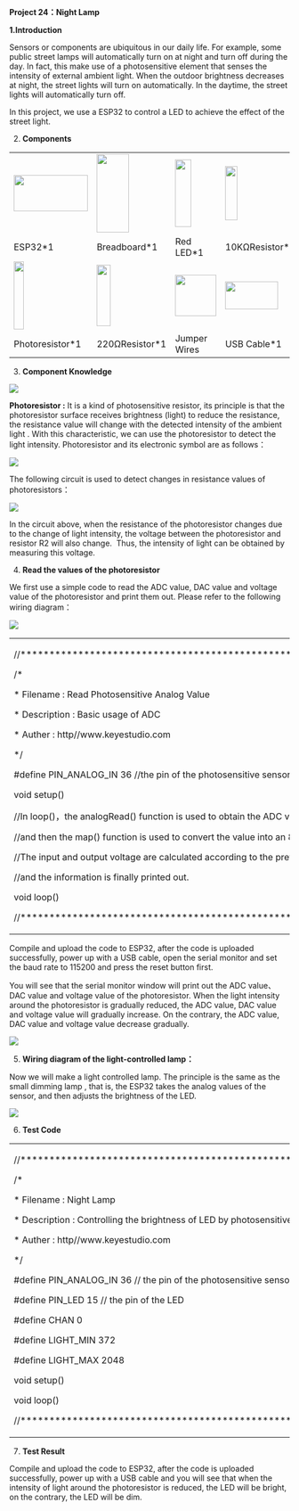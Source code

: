 **Project 24：Night Lamp**

**1.Introduction**

Sensors or components are ubiquitous in our daily life. For example,
some public street lamps will automatically turn on at night and turn
off during the day. In fact, this make use of a photosensitive element
that senses the intensity of external ambient light. When the outdoor
brightness decreases at night, the street lights will turn on
automatically. In the daytime, the street lights will automatically turn
off.

In this project, we use a ESP32 to control a LED to achieve the effect
of the street light.

2.  **Components**

<table>
<tbody>
<tr class="odd">
<td><img src="https://raw.githubusercontent.com/keyestudio/KS5011-KS5011F-Keyestudio-ESP32-Learning-Kit-Complete-Edition-Raspberry-Pi/master/media/d8beaf7391033a5f6ba4600791f8c348.jpeg" style="width:1.38681in;height:0.67708in" /></td>
<td><img src="https://raw.githubusercontent.com/keyestudio/KS5011-KS5011F-Keyestudio-ESP32-Learning-Kit-Complete-Edition-Raspberry-Pi/master/media/e380dd26e4825be9a768973802a55fe6.png" style="width:0.6in;height:1.47083in" /></td>
<td><img src="https://raw.githubusercontent.com/keyestudio/KS5011-KS5011F-Keyestudio-ESP32-Learning-Kit-Complete-Edition-Raspberry-Pi/master/media/ef77f5a64c382157fc2dea21ec373fef.png" style="width:0.29514in;height:1.25903in" /></td>
<td><img src="https://raw.githubusercontent.com/keyestudio/KS5011-KS5011F-Keyestudio-ESP32-Learning-Kit-Complete-Edition-Raspberry-Pi/master/media/b395b1cd2678f87b3a34dec15659efbc.png" style="width:0.22431in;height:1.00556in" /></td>
<td></td>
</tr>
<tr class="even">
<td>ESP32*1</td>
<td>Breadboard*1</td>
<td>Red LED*1</td>
<td>10KΩResistor*1</td>
<td></td>
</tr>
<tr class="odd">
<td><img src="https://raw.githubusercontent.com/keyestudio/KS5011-KS5011F-Keyestudio-ESP32-Learning-Kit-Complete-Edition-Raspberry-Pi/master/media/9e553e75b6f976f33438171eb2f2e775.png" style="width:0.19097in;height:1.26597in" /></td>
<td><img src="https://raw.githubusercontent.com/keyestudio/KS5011-KS5011F-Keyestudio-ESP32-Learning-Kit-Complete-Edition-Raspberry-Pi/master/media/845d05a6108b1662b828610ba9dcb788.png" style="width:0.25833in;height:1.13681in" /></td>
<td><img src="https://raw.githubusercontent.com/keyestudio/KS5011-KS5011F-Keyestudio-ESP32-Learning-Kit-Complete-Edition-Raspberry-Pi/master/media/e9a8d050105397bb183512fb4ffdd2f6.png" style="width:0.77222in;height:0.77986in" /></td>
<td><img src="https://raw.githubusercontent.com/keyestudio/KS5011-KS5011F-Keyestudio-ESP32-Learning-Kit-Complete-Edition-Raspberry-Pi/master/media/7dcbd02995be3c142b2f97df7f7c03ce.png" style="width:0.99028in;height:0.52986in" /></td>
<td></td>
</tr>
<tr class="even">
<td>Photoresistor*1</td>
<td>220ΩResistor*1</td>
<td>Jumper Wires</td>
<td>USB Cable*1</td>
<td></td>
</tr>
</tbody>
</table>

3.  **Component Knowledge**

![](/media/9e553e75b6f976f33438171eb2f2e775.png)

**Photoresistor :** It is a kind of photosensitive resistor, its
principle is that the photoresistor surface receives brightness (light)
to reduce the resistance, the resistance value will change with the
detected intensity of the ambient light . With this characteristic, we
can use the photoresistor to detect the light intensity. Photoresistor
and its electronic symbol are as follows：

![](/media/7d575da675a2f6cb511d28b801e2abaa.png)

The following circuit is used to detect changes in resistance values of
photoresistors：

![](/media/5a7f7e641eb78007760a94151c1d80a5.png)

In the circuit above, when the resistance of the photoresistor changes
due to the change of light intensity, the voltage between the
photoresistor and resistor R2 will also change.  Thus, the intensity of
light can be obtained by measuring this voltage.

4.  **Read the values of the photoresistor**

We first use a simple code to read the ADC value, DAC value and voltage
value of the photoresistor and print them out. Please refer to the
following wiring diagram：

![](/media/b762098c798beb08e4d433137c317dc7.png)

<table>
<tbody>
<tr class="odd">
<td><p>//**********************************************************************************</p>
<p>/*</p>
<p>* Filename : Read Photosensitive Analog Value</p>
<p>* Description : Basic usage of ADC</p>
<p>* Auther : http//www.keyestudio.com</p>
<p>*/</p>
<p>#define PIN_ANALOG_IN 36 //the pin of the photosensitive sensor</p>
<p>void setup() </p>
<p>//In loop()，the analogRead() function is used to obtain the ADC value,</p>
<p>//and then the map() function is used to convert the value into an 8-bit precision DAC value.</p>
<p>//The input and output voltage are calculated according to the previous formula,</p>
<p>//and the information is finally printed out.</p>
<p>void loop() </p>
<p>//**********************************************************************************</p></td>
</tr>
</tbody>
</table>

Compile and upload the code to ESP32, after the code is uploaded
successfully, power up with a USB cable, open the serial monitor and set
the baud rate to 115200 and press the reset button first.

You will see that the serial monitor window will print out the ADC
value、DAC value and voltage value of the photoresistor. When the light
intensity around the photoresistor is gradually reduced, the ADC value,
DAC value and voltage value will gradually increase. On the contrary,
the ADC value, DAC value and voltage value decrease gradually.

![](/media/64afecf1bfe9f634e352955c906a9632.png)

5.  **Wiring diagram of the light-controlled lamp：**

Now we will make a light controlled lamp. The principle is the same as
the small dimming lamp , that is, the ESP32 takes the analog values of
the sensor, and then adjusts the brightness of the LED.

![](/media/77a0c534501f51e7fe7aa221e4db71d9.png)

6.  **Test Code**

<table>
<tbody>
<tr class="odd">
<td><p>//**********************************************************************************</p>
<p>/*</p>
<p>* Filename : Night Lamp</p>
<p>* Description : Controlling the brightness of LED by photosensitive sensor.</p>
<p>* Auther : http//www.keyestudio.com</p>
<p>*/</p>
<p>#define PIN_ANALOG_IN 36 // the pin of the photosensitive sensor</p>
<p>#define PIN_LED 15 // the pin of the LED</p>
<p>#define CHAN 0</p>
<p>#define LIGHT_MIN 372</p>
<p>#define LIGHT_MAX 2048</p>
<p>void setup() </p>
<p>void loop() </p>
<p>//**********************************************************************************</p></td>
</tr>
</tbody>
</table>

7.  **Test Result**

Compile and upload the code to ESP32, after the code is uploaded
successfully, power up with a USB cable and you will see that when the
intensity of light around the photoresistor is reduced, the LED will be
bright, on the contrary, the LED will be dim.
